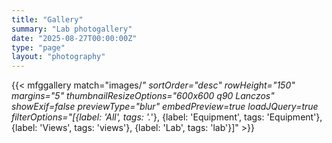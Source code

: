 ```yaml
---
title: "Gallery"
summary: "Lab photogallery"
date: "2025-08-27T00:00:00Z"
type: "page"
layout: "photography"
---
```


{{< mfggallery match="images/*" sortOrder="desc" rowHeight="150" margins="5" thumbnailResizeOptions="600x600 q90 Lanczos" showExif=false previewType="blur" embedPreview=true loadJQuery=true
filterOptions="[{label: 'All', tags: '.*'}, {label: 'Equipment', tags: 'Equipment'}, {label: 'Views', tags: 'views'}, {label: 'Lab', tags: 'lab'}]" >}}